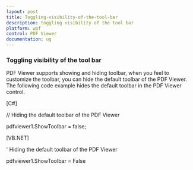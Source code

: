 ```yaml
---
layout: post
title: Toggling-visibility-of-the-tool-bar
description: toggling visibility of the tool bar
platform: wpf
control: PDF Viewer
documentation: ug
---
```


### Toggling visibility of the tool bar

PDF Viewer supports showing and hiding toolbar, when you feel to customize the toolbar, you can hide the default toolbar of the PDF Viewer. The following code example hides the default toolbar in the PDF Viewer control.

[C#]

// Hiding the default toolbar of the PDF Viewer

pdfviewer1.ShowToolbar = false;





[VB.NET]

' Hiding the default toolbar of the PDF Viewer

pdfviewer1.ShowToolbar = False

